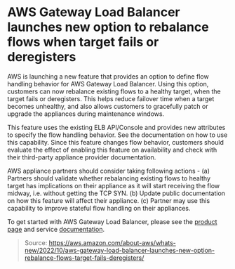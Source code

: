 # AWS Gateway Load Balancer launches new option to rebalance flows when target fails or deregisters

AWS is launching a new feature that provides an option to define flow handling behavior for AWS Gateway Load Balancer. Using this option, customers can now rebalance existing flows to a healthy target, when the target fails or deregisters. This helps reduce failover time when a target becomes unhealthy, and also allows customers to gracefully patch or upgrade the appliances during maintenance windows.

This feature uses the existing ELB API/Console and provides new attributes to specify the flow handling behavior. See the documentation on how to use this capability. Since this feature changes flow behavior, customers should evaluate the effect of enabling this feature on availability and check with their third-party appliance provider documentation.

AWS appliance partners should consider taking following actions - (a) Partners should validate whether rebalancing existing flows to healthy target has implications on their appliance as it will start receiving the flow midway, i.e. without getting the TCP SYN. (b) Update public documentation on how this feature will affect their appliance. (c) Partner may use this capability to improve stateful flow handling on their appliances.

To get started with AWS Gateway Load Balancer, please see the [product page](https://aws.amazon.com/elasticloadbalancing/gateway-load-balancer/) and service [documentation](https://docs.aws.amazon.com/elasticloadbalancing/latest/gateway/introduction.html).

> Source: https://aws.amazon.com/about-aws/whats-new/2022/10/aws-gateway-load-balancer-launches-new-option-rebalance-flows-target-fails-deregisters/
